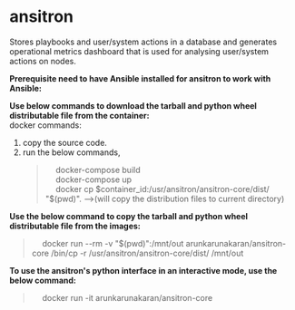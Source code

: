 # ansitron
Stores playbooks and user/system actions in a database and generates operational metrics dashboard that is used for analysing user/system actions on nodes.

**Prerequisite need to have Ansible installed for ansitron to work with Ansible:**</br>

**Use below commands to download the tarball and python wheel distributable file from the container:**</br>
docker commands:
 1. copy the source code.
 2. run the below commands,
    > &emsp; docker-compose build </br>
    > &emsp; docker-compose up </br>
    > &emsp; docker cp $container_id:/usr/ansitron/ansitron-core/dist/ "$(pwd)". -->(will copy the distribution files to current directory) </br>
    
**Use the below command to copy the tarball and python wheel distributable file from the images:**</br>
> &emsp; docker run --rm -v "$(pwd)":/mnt/out arunkarunakaran/ansitron-core /bin/cp -r /usr/ansitron/ansitron-core/dist/ /mnt/out

**To use the ansitron's python interface in an interactive mode, use the below command:**</br>
> &emsp; docker run -it arunkarunakaran/ansitron-core

